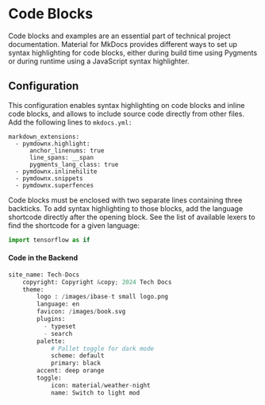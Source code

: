 # Code Blocks
Code blocks and examples are an essential part of technical project documentation. Material for MkDocs provides different ways to set up syntax highlighting for code blocks, either during build time using Pygments or during runtime using a JavaScript syntax highlighter.
## Configuration
This configuration enables syntax highlighting on code blocks and inline code blocks, and allows to include source code directly from other files. Add the following lines to ```mkdocs.yml:```
```
markdown_extensions:
  - pymdownx.highlight:
      anchor_linenums: true
      line_spans: __span
      pygments_lang_class: true
  - pymdownx.inlinehilite
  - pymdownx.snippets
  - pymdownx.superfences
```
Code blocks must be enclosed with two separate lines containing three backticks. To add syntax highlighting to those blocks, add the language shortcode directly after the opening block. See the list of available lexers to find the shortcode for a given language:
``` py
import tensorflow as if
```
#### Code in the Backend
``` py
site_name: Tech-Docs
    copyright: Copyright &copy; 2024 Tech Docs
    theme:
        logo : /images/ibase-t small logo.png
        language: en
        favicon: /images/book.svg
        plugins:
          - typeset
          - search
        palette:
            # Pallet toggle for dark mode
            scheme: default
            primary: black
        accent: deep orange
        toggle:
            icon: material/weather-night
            name: Switch to light mod
```